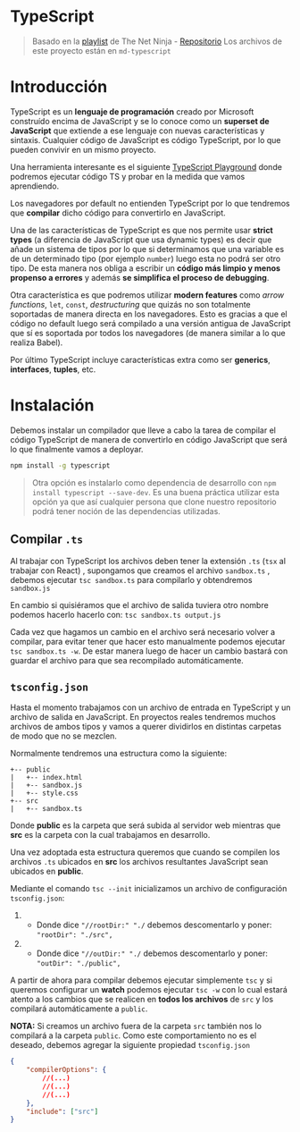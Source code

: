 # TypeScript
> Basado en la [playlist](https://www.youtube.com/watch?v=2pZmKW9-I_k&list=PL4cUxeGkcC9gUgr39Q_yD6v-bSyMwKPUI&ab_channel=TheNetNinja) de The Net Ninja - [Repositorio](https://github.com/iamshaunjp/typescript-tutorial)
> Los archivos de este proyecto están en `md-typescript`

# Introducción
TypeScript es un **lenguaje de programación** creado por Microsoft construído encima de JavaScript y se lo conoce como un **superset de JavaScript** que extiende a ese lenguaje con nuevas características y sintaxis. Cualquier código de JavaScript es código TypeScript, por lo que pueden convivir en un mismo proyecto.

Una herramienta interesante es el siguiente [TypeScript Playground](https://www.typescriptlang.org/play) donde podremos ejecutar código TS y probar en la medida que vamos aprendiendo.

Los navegadores por default no entienden TypeScript por lo que tendremos que **compilar** dicho código para convertirlo en JavaScript. 

Una de las características de TypeScript es que nos permite usar **strict types** (a diferencia de JavaScript que usa dynamic types) es decir que añade un sistema de tipos por lo que si determinamos que una variable es de un determinado tipo (por ejemplo `number`) luego esta no podrá ser otro tipo. De esta manera nos obliga a escribir un **código más limpio y menos propenso a errores** y además **se simplifica el proceso de debugging**.

Otra característica es que podremos utilizar **modern features** como *arrow functions*, `let`, `const`, *destructuring* que quizás no son totalmente soportadas de manera directa en los navegadores. Esto es gracias a que el código no default luego será compilado a una versión antigua de JavaScript que sí es soportada por todos los navegadores (de manera similar a lo que realiza Babel).

Por último TypeScript incluye características extra como ser **generics**, **interfaces**, **tuples**, etc.

# Instalación
Debemos instalar un compilador que lleve a cabo la tarea de compilar el código TypeScript de manera de convertirlo en código JavaScript que será lo que finalmente vamos a deployar.

```bash
npm install -g typescript 
```
> Otra opción es instalarlo como dependencia de desarrollo con `npm install typescript --save-dev`. Es una buena práctica utilizar esta opción ya que así cualquier persona que clone nuestro repositorio podrá tener noción de las dependencias utilizadas.



## Compilar `.ts`
Al trabajar con TypeScript los archivos deben tener la extensión `.ts` (`tsx` al trabajar con React) , supongamos que creamos el archivo `sandbox.ts` , debemos ejecutar `tsc sandbox.ts` para compilarlo y obtendremos `sandbox.js` 

En cambio si quisiéramos que el archivo de salida tuviera otro nombre podemos hacerlo hacerlo con: `tsc sandbox.ts output.js`

Cada vez que hagamos un cambio en el archivo será necesario volver a compilar, para evitar tener que hacer esto manualmente podemos ejecutar `tsc sandbox.ts -w`. De estar manera luego de hacer un cambio bastará con guardar el archivo para que sea recompilado automáticamente.


## `tsconfig.json`
Hasta el momento trabajamos con un archivo de entrada en TypeScript y un archivo de salida en JavaScript. En proyectos reales tendremos muchos archivos de ambos tipos y vamos a querer dividirlos en distintas carpetas de modo que no se mezclen.

Normalmente tendremos una estructura como la siguiente:
```
+-- public
|	+-- index.html
|	+-- sandbox.js
|	+-- style.css
+-- src
|   +-- sandbox.ts
```
Donde **public** es la carpeta que será subida al servidor web mientras que **src** es la carpeta con la cual trabajamos en desarrollo. 

Una vez adoptada esta estructura queremos que cuando se compilen los archivos `.ts` ubicados en **src** los archivos resultantes JavaScript sean ubicados en **public**.

Mediante el comando `tsc --init` inicializamos un archivo de configuración `tsconfig.json`:

1. * Donde dice `"//rootDir:" "./` debemos descomentarlo y poner:
`"rootDir": "./src",`

2. * Donde dice `"//outDir:" "./` debemos descomentarlo y poner:
`"outDir": "./public",`

A partir de ahora para compilar debemos ejecutar simplemente `tsc` y si queremos configurar un **watch** podemos ejecutar `tsc -w`  con lo cual estará atento a los cambios que se realicen en **todos los archivos** de `src` y los compilará automáticamente a `public`.

**NOTA:** Si creamos un archivo fuera de la carpeta `src` también nos lo compilará a la carpeta `public`. Como este comportamiento no es el deseado, debemos agregar la siguiente propiedad `tsconfig.json`
```json
{
	"compilerOptions": {
		//(...)
		//(...)
		//(...)
	},
	"include": ["src"]
}
```